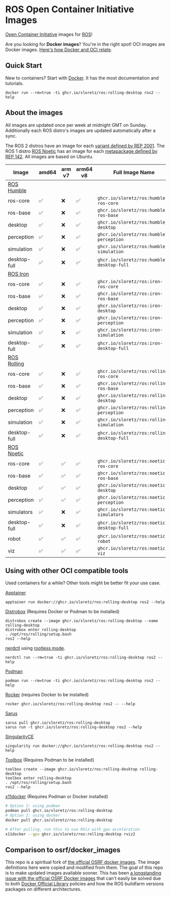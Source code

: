 # ROS Open Container Initiative Images

[Open Container Initiative](https://opencontainers.org/) images for [ROS](https://ros.org)!


Are you looking for **Docker images**?
You're in the right spot!
OCI images are Docker images.
[Here's how Docker and OCI relate](https://www.docker.com/blog/demystifying-open-container-initiative-oci-specifications/).


## Quick Start

New to containers? Start with [Docker](https://docs.docker.com/get-docker/). It has the most documentation and tutorials.

```
docker run --rm=true -ti ghcr.io/sloretz/ros:rolling-desktop ros2 --help
```

## About the images

All images are updated once per week at midnight GMT on Sunday.
Additionally each ROS distro's images are updated automatically after a sync.

The ROS 2 distros have an image for each [variant defined by REP 2001](https://ros.org/reps/rep-2001.html).
The ROS 1 distro [ROS Noetic](https://wiki.ros.org/noetic) has an image for each [metapackage defined by REP 142](https://www.ros.org/reps/rep-0142.html).
All images are based on Ubuntu.

| Image           | amd64 | arm v7 | arm64 v8 | Full Image Name                            |
|-----------------|-------|--------|----------|--------------------------------------------|
| [ROS Humble](http://docs.ros.org/en/humble)                                                 |
| ros-core        | ✅     | ❌      | ✅        | `ghcr.io/sloretz/ros:humble-ros-core`      |
| ros-base        | ✅     | ❌      | ✅        | `ghcr.io/sloretz/ros:humble-ros-base`      |
| desktop         | ✅     | ❌      | ✅        | `ghcr.io/sloretz/ros:humble-desktop`       |
| perception      | ✅     | ❌      | ✅        | `ghcr.io/sloretz/ros:humble-perception`    |
| simulation      | ✅     | ❌      | ✅        | `ghcr.io/sloretz/ros:humble-simulation`    |
| desktop-full    | ✅     | ❌      | ✅        | `ghcr.io/sloretz/ros:humble-desktop-full`  |
| [ROS Iron](http://docs.ros.org/en/iron)                                                     |
| ros-core        | ✅     | ❌      | ✅        | `ghcr.io/sloretz/ros:iron-ros-core`        |
| ros-base        | ✅     | ❌      | ✅        | `ghcr.io/sloretz/ros:iron-ros-base`        |
| desktop         | ✅     | ❌      | ✅        | `ghcr.io/sloretz/ros:iron-desktop`         |
| perception      | ✅     | ❌      | ✅        | `ghcr.io/sloretz/ros:iron-perception`      |
| simulation      | ✅     | ❌      | ✅        | `ghcr.io/sloretz/ros:iron-simulation`      |
| desktop-full    | ✅     | ❌      | ✅        | `ghcr.io/sloretz/ros:iron-desktop-full`    |
| [ROS Rolling](http://docs.ros.org/en/rolling)                                               |
| ros-core        | ✅     | ❌      | ✅        | `ghcr.io/sloretz/ros:rolling-ros-core`     |
| ros-base        | ✅     | ❌      | ✅        | `ghcr.io/sloretz/ros:rolling-ros-base`     |
| desktop         | ✅     | ❌      | ✅        | `ghcr.io/sloretz/ros:rolling-desktop`      |
| perception      | ✅     | ❌      | ✅        | `ghcr.io/sloretz/ros:rolling-perception`   |
| simulation      | ✅     | ❌      | ✅        | `ghcr.io/sloretz/ros:rolling-simulation`   |
| desktop-full    | ✅     | ❌      | ✅        | `ghcr.io/sloretz/ros:rolling-desktop-full` |
| [ROS Noetic](https://wiki.ros.org/noetic)                                                   |
| ros-core        | ✅     | ✅      | ✅        | `ghcr.io/sloretz/ros:noetic-ros-core`      |
| ros-base        | ✅     | ✅      | ✅        | `ghcr.io/sloretz/ros:noetic-ros-base`      |
| desktop         | ✅     | ✅      | ✅        | `ghcr.io/sloretz/ros:noetic-desktop`       |
| perception      | ✅     | ✅      | ✅        | `ghcr.io/sloretz/ros:noetic-perception`    |
| simulators      | ✅     | ❌      | ✅        | `ghcr.io/sloretz/ros:noetic-simulators`    |
| desktop-full    | ✅     | ❌      | ✅        | `ghcr.io/sloretz/ros:noetic-desktop-full`  |
| robot           | ✅     | ✅      | ✅        | `ghcr.io/sloretz/ros:noetic-robot`         |
| viz             | ✅     | ✅      | ✅        | `ghcr.io/sloretz/ros:noetic-viz`           |


## Using with other OCI compatible tools

Used containers for a while?
Other tools might be better fit your use case.

[Apptainer](https://apptainer.org/)

```
apptainer run docker://ghcr.io/sloretz/ros:rolling-desktop ros2 --help
```

[Distrobox](https://github.com/89luca89/distrobox) (Requires Docker or Podman to be installed)

```
distrobox create --image ghcr.io/sloretz/ros:rolling-desktop --name rolling-desktop
distrobox enter rolling-desktop
. /opt/ros/rolling/setup.bash
ros2 --help
```

[nerdctl](https://github.com/containerd/nerdctl) using [rootless mode](https://github.com/containerd/nerdctl?tab=readme-ov-file#rootless-mode).

```
nerdctl run --rm=true -ti ghcr.io/sloretz/ros:rolling-desktop ros2 --help
```

[Podman](https://podman.io/)

```
podman run --rm=true -ti ghcr.io/sloretz/ros:rolling-desktop ros2 --help
```

[Rocker](https://github.com/osrf/rocker) (requires Docker to be installed)

```
rocker ghcr.io/sloretz/ros:rolling-desktop ros2 -- --help
```

[Sarus](https://sarus.readthedocs.io/en/stable/#)

```
sarus pull ghcr.io/sloretz/ros:rolling-desktop
sarus run -t ghcr.io/sloretz/ros:rolling-desktop ros2 --help
```

[SingularityCE](https://sylabs.io/singularity/)

```
singularity run docker://ghcr.io/sloretz/ros:rolling-desktop ros2 --help
```

[Toolbox](https://containertoolbx.org/) (Requires Podman to be installed)

```
toolbox create --image ghcr.io/sloretz/ros:rolling-desktop rolling-desktop
toolbox enter rolling-desktop
. /opt/ros/rolling/setup.bash
ros2 --help
```

[x11docker](https://github.com/mviereck/x11docker) (Requires Podman or Docker installed)

```bash
# Option 1: using podman
podman pull ghcr.io/sloretz/ros:rolling-desktop
# Option 2: using docker
docker pull ghcr.io/sloretz/ros:rolling-desktop

# After pulling, run this to use RViz with gpu acceleration
x11docker --gpu ghcr.io/sloretz/ros:rolling-desktop rviz2
```

## Comparison to osrf/docker_images

This repo is a spiritual fork of [the official OSRF docker images](https://github.com/osrf/docker_images).
The image definitions here were copied and modified from them.
The goal of this repo is to make updated images available sooner.
This has been [a longstanding issue with the official OSRF Docker images](https://github.com/osrf/docker_images/issues/112) that can't easily be solved due to both [Docker Official Library](https://github.com/docker-library/official-images) policies and how the ROS buildfarm versions packages on different architectures.
